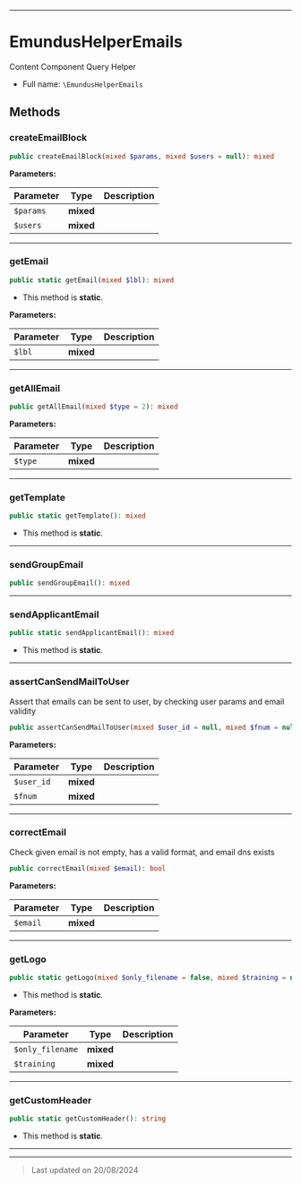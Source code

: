 ***

# EmundusHelperEmails

Content Component Query Helper



* Full name: `\EmundusHelperEmails`




## Methods


### createEmailBlock



```php
public createEmailBlock(mixed $params, mixed $users = null): mixed
```








**Parameters:**

| Parameter | Type | Description |
|-----------|------|-------------|
| `$params` | **mixed** |  |
| `$users` | **mixed** |  |





***

### getEmail



```php
public static getEmail(mixed $lbl): mixed
```



* This method is **static**.




**Parameters:**

| Parameter | Type | Description |
|-----------|------|-------------|
| `$lbl` | **mixed** |  |





***

### getAllEmail



```php
public getAllEmail(mixed $type = 2): mixed
```








**Parameters:**

| Parameter | Type | Description |
|-----------|------|-------------|
| `$type` | **mixed** |  |





***

### getTemplate



```php
public static getTemplate(): mixed
```



* This method is **static**.








***

### sendGroupEmail



```php
public sendGroupEmail(): mixed
```












***

### sendApplicantEmail



```php
public static sendApplicantEmail(): mixed
```



* This method is **static**.








***

### assertCanSendMailToUser

Assert that emails can be sent to user, by checking user params and email validity

```php
public assertCanSendMailToUser(mixed $user_id = null, mixed $fnum = null): bool
```








**Parameters:**

| Parameter | Type | Description |
|-----------|------|-------------|
| `$user_id` | **mixed** |  |
| `$fnum` | **mixed** |  |





***

### correctEmail

Check given email is not empty, has a valid format, and email dns exists

```php
public correctEmail(mixed $email): bool
```








**Parameters:**

| Parameter | Type | Description |
|-----------|------|-------------|
| `$email` | **mixed** |  |





***

### getLogo



```php
public static getLogo(mixed $only_filename = false, mixed $training = null): string
```



* This method is **static**.




**Parameters:**

| Parameter | Type | Description |
|-----------|------|-------------|
| `$only_filename` | **mixed** |  |
| `$training` | **mixed** |  |





***

### getCustomHeader



```php
public static getCustomHeader(): string
```



* This method is **static**.








***


***
> Last updated on 20/08/2024
